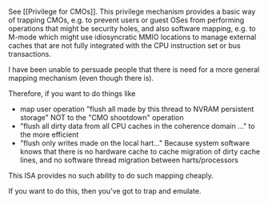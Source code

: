 See [[Privilege for CMOs]].   This privilege mechanism provides a basic way of trapping CMOs, e.g. to prevent users or guest OSes from performing operations that might be security holes, and also software mapping, e.g. to M-mode which might use idiosyncratic MMIO locations to manage external caches that are not fully integrated with the CPU instruction set or bus transactions.

I have been unable to persuade people that there is need for a more general mapping mechanism (even though there is).

Therefore, if you want to do things like 
* map user operation "flush all made by this thread to NVRAM persistent storage"
NOT to the  "CMO shootdown" operation
* "flush all dirty data from all CPU caches in the coherence domain ..."
to the more efficient
* "flush only writes made on the local hart..."
Because system software knows that there is no hardware cache to cache migration of dirty cache lines,
and no software thread migration between harts/processors

This ISA provides no such ability to do such mapping cheaply.

If you want to do this, then you've got to trap and emulate.
